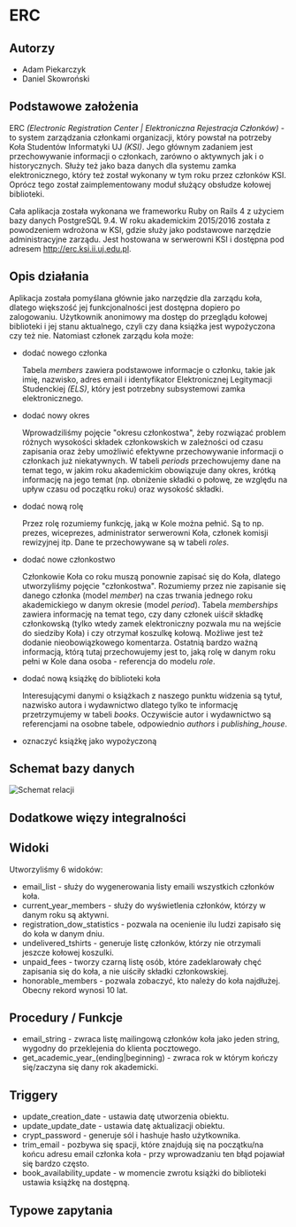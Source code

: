 # ERC

## Autorzy

- Adam Piekarczyk
- Daniel Skowroński

## Podstawowe założenia

ERC *(Electronic Registration Center | Elektroniczna Rejestracja Członków)* - to system zarządzania członkami organizacji, który powstał na potrzeby Koła Studentów Informatyki UJ *(KSI)*. Jego głównym zadaniem jest przechowywanie informacji o członkach, zarówno o aktywnych jak i o historycznych. Służy też jako baza danych dla systemu zamka elektronicznego, który też został wykonany w tym roku przez członków KSI. Oprócz tego został zaimplementowany moduł służący obsłudze kołowej biblioteki.

Cała aplikacja została wykonana we frameworku Ruby on Rails 4 z użyciem bazy danych PostgreSQL 9.4. W roku akademickim 2015/2016 została z powodzeniem wdrożona w KSI, gdzie służy jako podstawowe narzędzie administracyjne zarządu. Jest hostowana w serwerowni KSI i dostępna pod adresem http://erc.ksi.ii.uj.edu.pl.

## Opis działania

Aplikacja została pomyślana głównie jako narzędzie dla zarządu koła, dlatego większość jej funkcjonalności jest dostępna dopiero po zalogowaniu. Użytkownik anonimowy ma dostęp do przeglądu kołowej biblioteki i jej stanu aktualnego, czyli czy dana książka jest wypożyczona czy też nie. Natomiast członek zarządu koła może:

- dodać nowego członka
 
  Tabela *members* zawiera podstawowe informacje o członku, takie jak imię, nazwisko, adres email i identyfikator Elektronicznej Legitymacji Studenckiej *(ELS)*, który jest potrzebny subsystemowi zamka elektronicznego.

- dodać nowy okres

  Wprowadziliśmy pojęcie "okresu członkostwa", żeby rozwiązać problem różnych wysokości składek członkowskich w zależności od czasu zapisania oraz żeby umożliwić efektywne przechowywanie informacji o członkach już niekatywnych. W tabeli *periods* przechowujemy dane na temat tego, w jakim roku akademickim obowiązuje dany okres, krótką informację na jego temat (np. obniżenie składki o połowę, ze względu na upływ czasu od początku roku) oraz wysokość składki.

- dodać nową rolę

  Przez rolę rozumiemy funkcję, jaką w Kole można pełnić. Są to np. prezes, wiceprezes, administrator serwerowni Koła, członek komisji rewizyjnej itp.
  Dane te przechowywane są w tabeli *roles*.

- dodać nowe członkostwo

  Członkowie Koła co roku muszą ponownie zapisać się do Koła, dlatego utworzyliśmy pojęcie "członkostwa". Rozumiemy przez nie zapisanie się danego członka (model *member*) na czas trwania jednego roku akademickiego w danym okresie (model *period*). Tabela *memberships* zawiera informację na temat tego, czy dany członek uiścił składkę członkowską (tylko wtedy zamek elektroniczny pozwala mu na wejście do siedziby Koła) i czy otrzymał koszulkę kołową. Możliwe jest też dodanie nieobowiązkowego komentarza. Ostatnią bardzo ważną informacją, którą tutaj przechowujemy jest to, jaką rolę w danym roku pełni w Kole dana osoba - referencja do modelu *role*.

- dodać nową książkę do biblioteki koła

  Interesującymi danymi o książkach z naszego punktu widzenia są tytuł, nazwisko autora i wydawnictwo dlatego tylko te informację przetrzymujemy w tabeli *books*. Oczywiście autor i wydawnictwo są referencjami na osobne tabele, odpowiednio *authors* i *publishing_house*.

- oznaczyć książkę jako wypożyczoną

## Schemat bazy danych

![Schemat relacji](./erd.png)

## Dodatkowe więzy integralności

## Widoki

Utworzyliśmy 6 widoków:

- email_list - służy do wygenerowania listy emaili wszystkich członków koła.
- current_year_members - służy do wyświetlenia członków, którzy w danym roku są aktywni.
- registration_dow_statistics - pozwala na ocenienie ilu ludzi zapisało się do koła w danym dniu.
- undelivered_tshirts - generuje listę członków, którzy nie otrzymali jeszcze kołowej koszulki.
- unpaid_fees - tworzy czarną listę osób, które zadeklarowały chęć zapisania się do koła, a nie uiściły składki członkowskiej.
- honorable_members - pozwala zobaczyć, kto należy do koła najdłużej. Obecny rekord wynosi 10 lat.

## Procedury / Funkcje

- email_string - zwraca listę mailingową członków koła jako jeden string, wygodny do przeklejenia do klienta pocztowego.
- get_academic_year_(ending|beginning) - zwraca rok w którym kończy się/zaczyna się dany rok akademicki.

## Triggery

- update_creation_date - ustawia datę utworzenia obiektu.
- update_update_date - ustawia datę aktualizacji obiektu.
- crypt_password - generuje sól i hashuje hasło użytkownika.
- trim_email - pozbywa się spacji, które znajdują się na początku/na końcu adresu email członka koła - przy wprowadzaniu ten błąd pojawiał się bardzo często.
- book_availability_update - w momencie zwrotu książki do biblioteki ustawia książkę na dostępną.

## Typowe zapytania